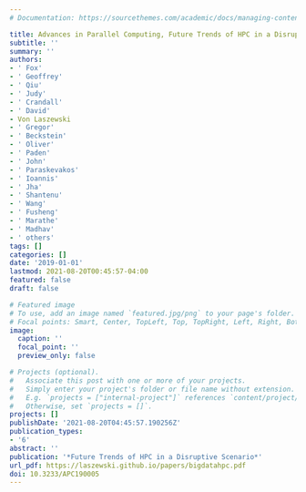 ```yaml
---
# Documentation: https://sourcethemes.com/academic/docs/managing-content/

title: Advances in Parallel Computing, Future Trends of HPC in a Disruptive Scenario
subtitle: ''
summary: ''
authors:
- ' Fox'
- ' Geoffrey'
- ' Qiu'
- ' Judy'
- ' Crandall'
- ' David'
- Von Laszewski
- ' Gregor'
- ' Beckstein'
- ' Oliver'
- ' Paden'
- ' John'
- ' Paraskevakos'
- ' Ioannis'
- ' Jha'
- ' Shantenu'
- ' Wang'
- ' Fusheng'
- ' Marathe'
- ' Madhav'
- ' others'
tags: []
categories: []
date: '2019-01-01'
lastmod: 2021-08-20T00:45:57-04:00
featured: false
draft: false

# Featured image
# To use, add an image named `featured.jpg/png` to your page's folder.
# Focal points: Smart, Center, TopLeft, Top, TopRight, Left, Right, BottomLeft, Bottom, BottomRight.
image:
  caption: ''
  focal_point: ''
  preview_only: false

# Projects (optional).
#   Associate this post with one or more of your projects.
#   Simply enter your project's folder or file name without extension.
#   E.g. `projects = ["internal-project"]` references `content/project/deep-learning/index.md`.
#   Otherwise, set `projects = []`.
projects: []
publishDate: '2021-08-20T04:45:57.190256Z'
publication_types:
- '6'
abstract: ''
publication: '*Future Trends of HPC in a Disruptive Scenario*'
url_pdf: https://laszewski.github.io/papers/bigdatahpc.pdf
doi: 10.3233/APC190005
---
```

